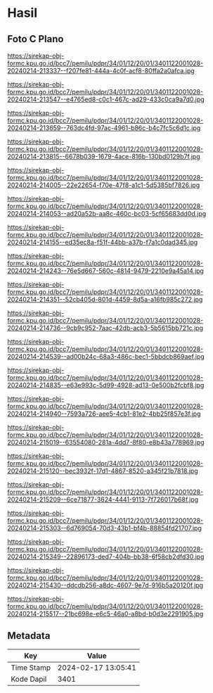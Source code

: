 # Hasil

## Foto C Plano

https://sirekap-obj-formc.kpu.go.id/bcc7/pemilu/pdpr/34/01/12/20/01/3401122001028-20240214-213337--f207fe81-444a-4c0f-acf8-80ffa2a0afca.jpg

https://sirekap-obj-formc.kpu.go.id/bcc7/pemilu/pdpr/34/01/12/20/01/3401122001028-20240214-213547--e4765ed8-c0c1-467c-ad29-433c0ca9a7d0.jpg

https://sirekap-obj-formc.kpu.go.id/bcc7/pemilu/pdpr/34/01/12/20/01/3401122001028-20240214-213659--763dc4fd-97ac-4961-b86c-b4c7fc5c6d1c.jpg

https://sirekap-obj-formc.kpu.go.id/bcc7/pemilu/pdpr/34/01/12/20/01/3401122001028-20240214-213815--6678b039-1679-4ace-816b-130bd0129b7f.jpg

https://sirekap-obj-formc.kpu.go.id/bcc7/pemilu/pdpr/34/01/12/20/01/3401122001028-20240214-214005--22e22654-f70e-47f8-a1c1-5d5385bf7826.jpg

https://sirekap-obj-formc.kpu.go.id/bcc7/pemilu/pdpr/34/01/12/20/01/3401122001028-20240214-214053--ad20a52b-aa8c-460c-bc03-5cf65683dd0d.jpg

https://sirekap-obj-formc.kpu.go.id/bcc7/pemilu/pdpr/34/01/12/20/01/3401122001028-20240214-214155--ed35ec8a-f51f-44bb-a37b-f7a1c0dad345.jpg

https://sirekap-obj-formc.kpu.go.id/bcc7/pemilu/pdpr/34/01/12/20/01/3401122001028-20240214-214243--76e5d667-560c-4814-9479-2210e9a45a14.jpg

https://sirekap-obj-formc.kpu.go.id/bcc7/pemilu/pdpr/34/01/12/20/01/3401122001028-20240214-214351--52cb405d-801d-4459-8d5a-a16fb985c272.jpg

https://sirekap-obj-formc.kpu.go.id/bcc7/pemilu/pdpr/34/01/12/20/01/3401122001028-20240214-214736--9cb9c952-7aac-42db-acb3-5b5615bb721c.jpg

https://sirekap-obj-formc.kpu.go.id/bcc7/pemilu/pdpr/34/01/12/20/01/3401122001028-20240214-214539--ad00b24c-68a3-486c-bec1-5bbdcb869aef.jpg

https://sirekap-obj-formc.kpu.go.id/bcc7/pemilu/pdpr/34/01/12/20/01/3401122001028-20240214-214835--e63e993c-5d99-4928-ad13-0e500b2fcbf8.jpg

https://sirekap-obj-formc.kpu.go.id/bcc7/pemilu/pdpr/34/01/12/20/01/3401122001028-20240214-214940--7593a726-aee5-4cb1-81e2-4bb25f857e3f.jpg

https://sirekap-obj-formc.kpu.go.id/bcc7/pemilu/pdpr/34/01/12/20/01/3401122001028-20240214-215019--63554080-281a-4dd7-8f80-e8b43a778969.jpg

https://sirekap-obj-formc.kpu.go.id/bcc7/pemilu/pdpr/34/01/12/20/01/3401122001028-20240214-215120--bec3932f-17d1-4867-8520-a345f21b7818.jpg

https://sirekap-obj-formc.kpu.go.id/bcc7/pemilu/pdpr/34/01/12/20/01/3401122001028-20240214-215209--6ce71877-3624-4441-9113-7f726017b68f.jpg

https://sirekap-obj-formc.kpu.go.id/bcc7/pemilu/pdpr/34/01/12/20/01/3401122001028-20240214-215303--6d769054-70d3-43b1-bf4b-88854fd21707.jpg

https://sirekap-obj-formc.kpu.go.id/bcc7/pemilu/pdpr/34/01/12/20/01/3401122001028-20240214-215349--22896173-ded7-404b-bb38-6f58cb2dfd30.jpg

https://sirekap-obj-formc.kpu.go.id/bcc7/pemilu/pdpr/34/01/12/20/01/3401122001028-20240214-215430--ddcdb256-a8dc-4607-9e7d-916b5a20120f.jpg

https://sirekap-obj-formc.kpu.go.id/bcc7/pemilu/pdpr/34/01/12/20/01/3401122001028-20240214-215517--21bc698e-e6c5-46a0-a8bd-b0d3e2291905.jpg


## Metadata

| Key        | Value               |
| ---------- | ------------------- |
| Time Stamp | 2024-02-17 13:05:41 |
| Kode Dapil | 3401                |



